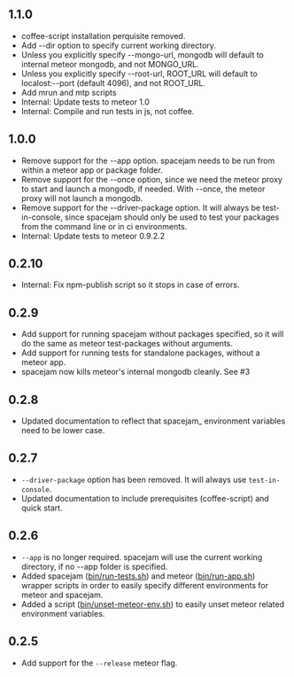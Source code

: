 ## 1.1.0

* coffee-script installation perquisite removed.
* Add --dir option to specify current working directory.
* Unless you explicitly specify --mongo-url, mongodb will default to internal meteor mongodb, and not MONGO_URL.
* Unless you explicitly specify --root-url, ROOT_URL will default to localost:--port (default 4096), and not ROOT_URL.
* Add mrun and mtp scripts
* Internal: Update tests to meteor 1.0
* Internal: Compile and run tests in js, not coffee.

## 1.0.0

* Remove support for the --app option. spacejam needs to be run from within a meteor app or package folder.
* Remove support for the --once option, since we need the meteor proxy to start and launch a mongodb, if needed. With --once, the meteor proxy will not launch a mongodb.
* Remove support for the --driver-package option. It will always be test-in-console, since spacejam should only be used to test your packages from the command line or in ci environments.
* Internal: Update tests to meteor 0.9.2.2

## 0.2.10

* Internal: Fix npm-publish script so it stops in case of errors.

## 0.2.9

* Add support for running spacejam without packages specified, so it will do the same as meteor test-packages without arguments.
* Add support for running tests for standalone packages, without a meteor app.
* spacejam now kills meteor's internal mongodb cleanly. See #3

## 0.2.8

* Updated documentation to reflect that spacejam_ environment variables need to be lower case.

## 0.2.7

* `--driver-package` option has been removed. It will always use `test-in-console`.
* Updated documentation to include prerequisites (coffee-script) and quick start.

## 0.2.6

* `--app` is no longer required. spacejam will use the current working directory, if no --app folder is specified.
* Added spacejam ([bin/run-tests.sh](bin/run-tests.sh)) and meteor ([bin/run-app.sh](bin/run-app.sh)) wrapper scripts in order to easily specify different environments for meteor and spacejam.
* Added a script ([bin/unset-meteor-env.sh](bin/unset-meteor-env.sh)) to easily unset meteor related environment variables.

## 0.2.5

* Add support for the `--release` meteor flag.
